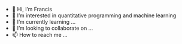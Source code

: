 - 👋 Hi, I’m Francis
- 👀 I’m interested in quantitative programming and machine learning
- 🌱 I’m currently learning ...
- 💞️ I’m looking to collaborate on ...
- 📫 How to reach me ...

<!---
thintom/thintom is a ✨ special ✨ repository because its `README.md` (this file) appears on your GitHub profile.
You can click the Preview link to take a look at your changes.
--->
